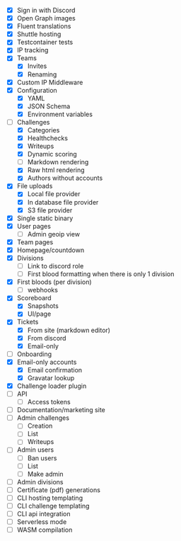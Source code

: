 - [x] Sign in with Discord
- [x] Open Graph images
- [x] Fluent translations
- [x] Shuttle hosting
- [x] Testcontainer tests
- [x] IP tracking
- [x] Teams
  - [x] Invites
  - [x] Renaming
- [x] Custom IP Middleware
- [x] Configuration
  - [x] YAML
  - [x] JSON Schema
  - [x] Environment variables
- [ ] Challenges
  - [x] Categories
  - [x] Healthchecks
  - [x] Writeups
  - [x] Dynamic scoring
  - [ ] Markdown rendering
  - [x] Raw html rendering
  - [x] Authors without accounts
- [x] File uploads
  - [x] Local file provider
  - [x] In database file provider
  - [x] S3 file provider
- [x] Single static binary
- [x] User pages
  - [ ] Admin geoip view
- [x] Team pages
- [x] Homepage/countdown
- [x] Divisions
  - [ ] Link to discord role
  - [ ] First blood formatting when there is only 1 division
- [x] First bloods (per division)
  - [ ] webhooks
- [x] Scoreboard
  - [x] Snapshots
  - [x] UI/page
- [x] Tickets
  - [x] From site (markdown editor)
  - [x] From discord
  - [x] Email-only
- [ ] Onboarding
- [x] Email-only accounts
  - [x] Email confirmation
  - [x] Gravatar lookup
- [x] Challenge loader plugin
- [ ] API
  - [ ] Access tokens
- [ ] Documentation/marketing site
- [ ] Admin challenges
  - [ ] Creation
  - [ ] List
  - [ ] Writeups
- [ ] Admin users
  - [ ] Ban users
  - [ ] List
  - [ ] Make admin
- [ ] Admin divisions
- [ ] Certificate (pdf) generations
- [ ] CLI hosting templating
- [ ] CLI challenge templating
- [ ] CLI api integration
- [ ] Serverless mode
- [ ] WASM compilation
